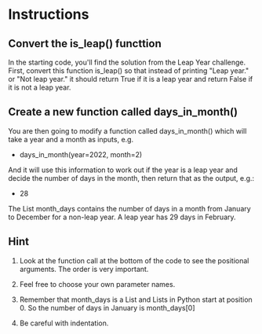 # Instructions
## Convert the is_leap() functtion

In the starting code, you'll find the solution from the Leap Year challenge. First, convert this function is_leap() so that instead of printing "Leap year." or "Not leap year." it should return True if it is a leap year and return False if it is not a leap year.

## Create a new function called days_in_month()

You are then going to modify a function called days_in_month() which will take a year and a month as inputs, e.g.

- days_in_month(year=2022, month=2)

And it will use this information to work out if the year is a leap year and decide the number of days in the month, then return that as the output, e.g.:

- 28

The List month_days contains the number of days in a month from January to December for a non-leap year. A leap year has 29 days in February.


## Hint
1. Look at the function call at the bottom of the code to see the positional arguments. The order is very important.

2. Feel free to choose your own parameter names.

3. Remember that month_days is a List and Lists in Python start at position 0. So the number of days in January is month_days[0]

4. Be careful with indentation.
